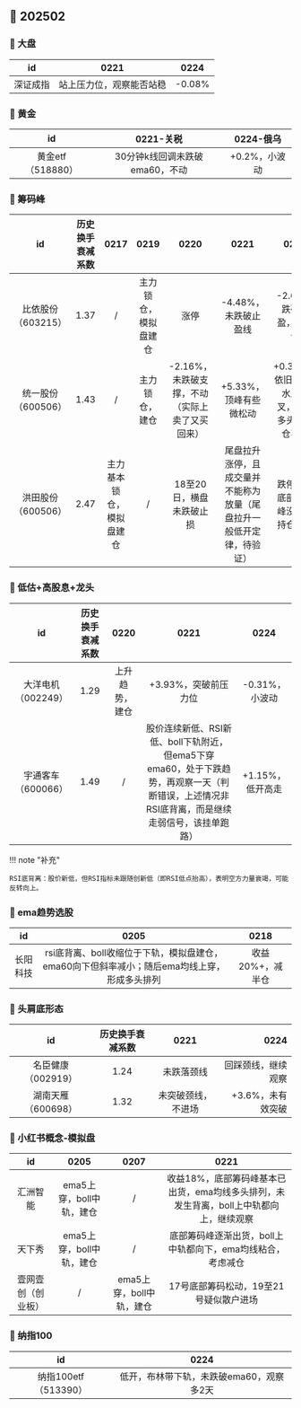 ## 📌 202502

### 🚁 大盘

|  id  |     0221     |  0224  |
|:----:|:------------:|:------:|
| 深证成指 | 站上压力位，观察能否站稳 | -0.08% |

### 🚁 黄金

|      id       |       0221-关税       |  0224-俄乌  |
|:-------------:|:-------------------:|:---------:|
| 黄金etf（518880） | 30分钟k线回调未跌破ema60，不动 | +0.2%，小波动 |

### 🚁 筹码峰

|      id      | 历史换手衰减系数 |     0217     |    0219    |            0220            |                0221                |             0224             |
|:------------:|:--------:|:------------:|:----------:|:--------------------------:|:----------------------------------:|:----------------------------:|
| 比依股份（603215） |   1.37   |      /       | 主力锁仓，模拟盘建仓 |             涨停             |           -4.48%，未跌破止盈线            |        -2.6%，跌破止盈，该清仓        |
| 统一股份（600506） |   1.43   |      /       |  主力锁仓，建仓   | -2.16%，未跌破支撑，不动（实际上卖了又买回来） |           +5.33%，顶峰有些微松动           | +0.36%，依旧macd水上金叉，ema多头，持仓不动 |
| 洪田股份（600506） |   2.47   | 主力基本锁仓，模拟盘建仓 |     /      |       18至20日，横盘未跌破止损       | 尾盘拉升涨停，且成交量并不能称为放量（尾盘拉升一般低开定律，待验证） |       跌停，但底部顶格峰没动，持仓不动       |

### 🚁 低估+高股息+龙头

|      id      | 历史换手衰减系数 |  0220   |                                       0221                                       |    0224     |
|:------------:|:--------:|:-------:|:--------------------------------------------------------------------------------:|:-----------:|
| 大洋电机（002249） |   1.29   | 上升趋势，建仓 |                                  +3.93%，突破前压力位                                   | -0.31%，小波动  |
| 宇通客车（600066） |   1.49   |    /    | 股价连续新低、RSI新低、boll下轨附近，但ema5下穿ema60，处于下跌趋势，再观察一天（判断错误，上述情况非RSI底背离，而是继续走弱信号，该挂单跑路） | +1.15%，低开高走 |

!!! note "补充"

    RSI底背离：股价新低，但RSI指标未跟随创新低（即RSI低点抬高），表明空方力量衰竭，可能反转向上。

### 🚁 ema趋势选股

|  id  |                         0205                          |    0218    |
|:----:|:-----------------------------------------------------:|:----------:|
| 长阳科技 | rsi底背离、boll收缩位于下轨，模拟盘建仓，ema60向下但斜率减小；随后ema均线上穿，形成多头排列 | 收益20%+，减半仓 |

### 🚁 头肩底形态

|      id      | 历史换手衰减系数 |   0221    |        0224 |
|:------------:|:--------:|:---------:|------------:|
| 名臣健康（002919） |   1.24   |   未跌落颈线   |   回踩颈线，继续观察 |
| 湖南天雁（600698） |   1.32   | 未突破颈线，不进场 | +3.6%，未有效突破 |

### 🚁 小红书概念-模拟盘

|    id     |       0205       |       0207       |                       0221                       |
|:---------:|:----------------:|:----------------:|:------------------------------------------------:|
|   汇洲智能    | ema5上穿，boll中轨，建仓 |        /         | 收益18%，底部筹码峰基本已出货，ema均线多头排列，未发生背离，boll上中轨都向上，继续观察 |
|    天下秀    | ema5上穿，boll中轨，建仓 |        /         |        底部筹码峰逐渐出货，boll上中轨都向下，ema均线粘合，考虑减仓         | 
| 壹网壹创（创业板） |        /         | ema5上穿，boll中轨，建仓 |              17号底部筹码松动，19至21号疑似散户进场              | 

### 🚁 纳指100

|        id        |          0224           | 
|:----------------:|:-----------------------:|
| 纳指100etf（513390） | 低开，布林带下轨，未跌破ema60，观察多2天 |  